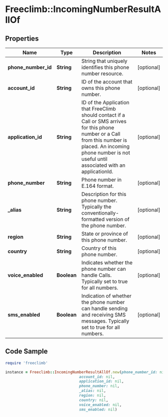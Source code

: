 # Freeclimb::IncomingNumberResultAllOf

## Properties

Name | Type | Description | Notes
------------ | ------------- | ------------- | -------------
**phone_number_id** | **String** | String that uniquely identifies this phone number resource. | [optional] 
**account_id** | **String** | ID of the account that owns this phone number. | [optional] 
**application_id** | **String** | ID of the Application that FreeClimb should contact if a Call or SMS arrives for this phone number or a Call from this number is placed. An incoming phone number is not useful until associated with an applicationId. | [optional] 
**phone_number** | **String** | Phone number in E.164 format. | [optional] 
**_alias** | **String** | Description for this phone number. Typically the conventionally-formatted version of the phone number. | [optional] 
**region** | **String** | State or province of this phone number. | [optional] 
**country** | **String** | Country of this phone number. | [optional] 
**voice_enabled** | **Boolean** | Indicates whether the phone number can handle Calls. Typically set to true for all numbers. | [optional] 
**sms_enabled** | **Boolean** | Indication of whether the phone number can handle sending and receiving SMS messages. Typically set to true for all numbers. | [optional] 

## Code Sample

```ruby
require 'freeclimb'

instance = Freeclimb::IncomingNumberResultAllOf.new(phone_number_id: nil,
                                 account_id: nil,
                                 application_id: nil,
                                 phone_number: nil,
                                 _alias: nil,
                                 region: nil,
                                 country: nil,
                                 voice_enabled: nil,
                                 sms_enabled: nil)
```


